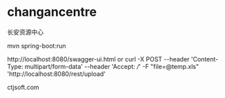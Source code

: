# changancentre
长安资源中心

mvn spring-boot:run

http://localhost:8080/swagger-ui.html
or
curl -X POST --header 'Content-Type: multipart/form-data' --header 'Accept: */*' -F "file=@temp.xls" 'http://localhost:8080/rest/upload'

ctjsoft.com
